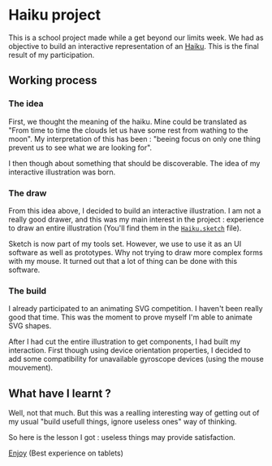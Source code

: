 # Haiku project

This is a school project made while a get beyond our limits week. We had as objective to build an interactive representation of an [Haiku](https://en.wikipedia.org/wiki/Haiku). This is the final result of my participation.

## Working process

### The idea

First, we thought the meaning of the haiku. Mine could be translated as "From time to time the clouds let us have some rest from wathing to the moon". My interpretation of this has been : "beeing focus on only one thing prevent us to see what we are looking for".

I then though about something that should be discoverable. The idea of my interactive illustration was born.

### The draw

From this idea above, I decided to build an interactive illustration. I am not a really good drawer, and this was my main interest in the project : experience to draw an entire illustration (You'll find them in the [`Haiku.sketch`](https://github.com/graphidev/Haiku/blob/master/Haiku.sketch) file).

Sketch is now part of my tools set. However, we use to use it as an UI software as well as prototypes. Why not trying to draw more complex forms with my mouse. It turned out that a lot of thing can be done with this software.


### The build

I already participated to an animating SVG competition. I haven't been really good that time. This was the moment to prove myself I'm able to animate SVG shapes.

After I had cut the entire illustration to get components, I had built my interaction. First though using device orientation properties, I decided to add some compatibility for unavailable gyroscope devices (using the mouse mouvement).

## What have I learnt ?

Well, not that much. But this was a realling interesting way of getting out of my usual "build usefull things, ignore useless ones" way of thinking.

So here is the lesson I got : useless things may provide satisfaction.

[Enjoy](https://graphidev.github.io/Haiku/) (Best experience on tablets)
